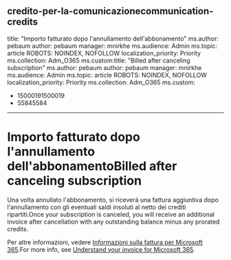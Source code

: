 <a name="communication-credits"></a><span data-ttu-id="fe29c-101">credito-per-la-comunicazione</span><span class="sxs-lookup"><span data-stu-id="fe29c-101">communication-credits</span></span>
---
<span data-ttu-id="fe29c-102">title: "Importo fatturato dopo l'annullamento dell'abbonamento" ms.author: pebaum author: pebaum manager: mnirkhe ms.audience: Admin ms.topic: article ROBOTS: NOINDEX, NOFOLLOW localization_priority: Priority ms.collection: Adm_O365 ms.custom:</span><span class="sxs-lookup"><span data-stu-id="fe29c-102">title: "Billed after canceling subscription" ms.author: pebaum author: pebaum manager: mnirkhe ms.audience: Admin ms.topic: article ROBOTS: NOINDEX, NOFOLLOW localization_priority: Priority ms.collection: Adm_O365 ms.custom:</span></span>
- <span data-ttu-id="fe29c-103">1500019</span><span class="sxs-lookup"><span data-stu-id="fe29c-103">1500019</span></span>
- <span data-ttu-id="fe29c-104">5584</span><span class="sxs-lookup"><span data-stu-id="fe29c-104">5584</span></span>
---

# <a name="billed-after-canceling-subscription"></a><span data-ttu-id="fe29c-105">Importo fatturato dopo l'annullamento dell'abbonamento</span><span class="sxs-lookup"><span data-stu-id="fe29c-105">Billed after canceling subscription</span></span>

<span data-ttu-id="fe29c-106">Una volta annullato l'abbonamento, si riceverà una fattura aggiuntiva dopo l'annullamento con gli eventuali saldi insoluti al netto dei crediti ripartiti.</span><span class="sxs-lookup"><span data-stu-id="fe29c-106">Once your subscription is canceled, you will receive an additional invoice after cancellation with any outstanding balance minus any prorated credits.</span></span>

<span data-ttu-id="fe29c-107">Per altre informazioni, vedere [Informazioni sulla fattura per Microsoft 365](https://docs.microsoft.com/microsoft-365/commerce/billing-and-payments/understand-your-invoice2).</span><span class="sxs-lookup"><span data-stu-id="fe29c-107">For more info, see [Understand your invoice for Microsoft 365](https://docs.microsoft.com/microsoft-365/commerce/billing-and-payments/understand-your-invoice2).</span></span>
